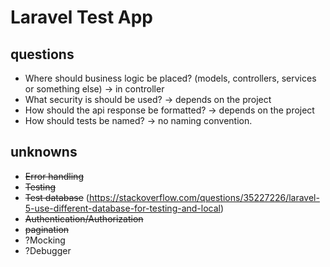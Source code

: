 # Laravel Test App

## questions

- Where should business logic be placed? (models, controllers, services or something else) -> in controller
- What security is should be used? -> depends on the project
- How should the api response be formatted? -> depends on the project
- How should tests be named? -> no naming convention. 

## unknowns

- ~~Error handling~~
- ~~Testing~~
- ~~Test database~~ (https://stackoverflow.com/questions/35227226/laravel-5-use-different-database-for-testing-and-local)
- ~~Authentication/Authorization~~
- ~~pagination~~
- ?Mocking
- ?Debugger
